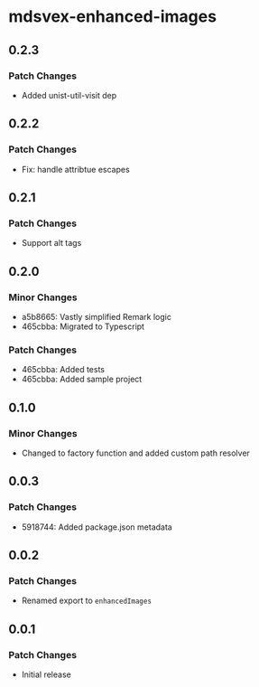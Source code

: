 # mdsvex-enhanced-images

## 0.2.3

### Patch Changes

- Added unist-util-visit dep

## 0.2.2

### Patch Changes

- Fix: handle attribtue escapes

## 0.2.1

### Patch Changes

- Support alt tags

## 0.2.0

### Minor Changes

- a5b8665: Vastly simplified Remark logic
- 465cbba: Migrated to Typescript

### Patch Changes

- 465cbba: Added tests
- 465cbba: Added sample project

## 0.1.0

### Minor Changes

- Changed to factory function and added custom path resolver

## 0.0.3

### Patch Changes

- 5918744: Added package.json metadata

## 0.0.2

### Patch Changes

- Renamed export to `enhancedImages`

## 0.0.1

### Patch Changes

- Initial release
